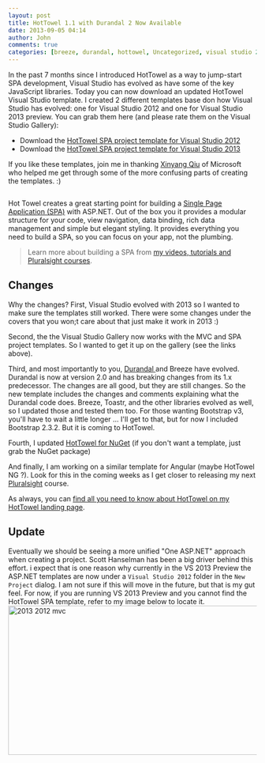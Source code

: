 ```yaml
---
layout: post
title: HotTowel 1.1 with Durandal 2 Now Available
date: 2013-09-05 04:14
author: John
comments: true
categories: [breeze, durandal, hottowel, Uncategorized, visual studio 2012]
---
```

In the past 7 months since I introduced HotTowel as a way to jump-start SPA development, Visual Studio has evolved as have some of the key JavaScript libraries. Today you can now download an updated HotTowel Visual Studio template. I created 2 different templates base don how Visual Studio has evolved: one for Visual Studio 2012 and one for Visual Studio 2013 preview. You can grab them here (and please rate them on the Visual Studio Gallery):

<ul><li>Download the <a href="http://jpapa.me/hottowel12" target="_blank">HotTowel SPA project template for Visual Studio 2012</a> </li>
<li>Download the <a href="http://jpapa.me/hottowel13" target="_blank">HotTowel SPA project template for Visual Studio 2013</a> </li></ul>

If you like these templates, join me in thanking <a href="https://twitter.com/xinqiu" target="_blank">Xinyang Qiu</a> of Microsoft who helped me get through some of the more confusing parts of creating the templates. :)

<img alt="" src="http://johnpapa.nethttp://images.johnpapa.net/wp-content/images/HotTowelPreview.png" />

Hot Towel creates a great starting point for building a <a href="http://johnpapa.net/spa" target="_blank">Single Page Application (SPA)</a> with ASP.NET. Out of the box you it provides a modular structure for your code, view navigation, data binding, rich data management and simple but elegant styling. It provides everything you need to build a SPA, so you can focus on your app, not the plumbing.
<blockquote>Learn more about building a SPA from <a href="http://johnpapa.net/spa?vsix">my videos, tutorials and Pluralsight courses</a>.</blockquote>

<h2>Changes</h2>
Why the changes? First, Visual Studio evolved with 2013 so I wanted to make sure the templates still worked. There were some changes under the covers that you won;t care about that just make it work in 2013 :)

Second, the the Visual Studio Gallery now works with the MVC and SPA project templates. So I wanted to get it up on the gallery (see the links above).

Third, and most importantly to you, <a href="http://www.durandaljs.com" target="_blank">Durandal </a>and Breeze have evolved. Durandal is now at version 2.0 and has breaking changes from its 1.x predecessor. The changes are all good, but they are still changes. So the new template includes the changes and comments explaining what the Durandal code does. Breeze, Toastr, and the other libraries evolved as well, so I updated those and tested them too. For those wanting Bootstrap v3, you'll have to wait a little longer ... I'll get to that, but for now I included Bootstrap 2.3.2. But it is coming to HotTowel.

Fourth, I updated <a href="http://www.nuget.org/packages/HotTowel/" target="_blank">HotTowel for NuGet</a> (if you don't want a template, just grab the NuGet package)

And finally, I am working on a similar template for Angular (maybe HotTowel NG ?). Look for this in the coming weeks as I get closer to releasing my next <a href="http://www.pluralsight.com" target="_blank">Pluralsight</a> course.

As always, you can <a href="http://johnpapa.net/hottowel" target="_blank">find all you need to know about HotTowel on my HotTowel landing page</a>.

<h2>Update</h2>
Eventually we should be seeing a more unified "One ASP.NET" approach when creating a project. Scott Hanselman has been a big driver behind this effort. i expect that is one reason why currently in the VS 2013 Preview the ASP.NET templates are now under a <code>Visual Studio 2012</code> folder in the <code>New Project</code> dialog. I am not sure if this will move in the future, but that is my gut feel. For now, if you are running VS 2013 Preview and you cannot find the HotTowel SPA template, refer to my image below to locate it.
<img src="http://images.johnpapa.net/wp-content/uploads/2013/09/2013-2012-mvc-600x302.png" alt="2013 2012 mvc" width="600" height="302" class="aligncenter size-large wp-image-20681" />

